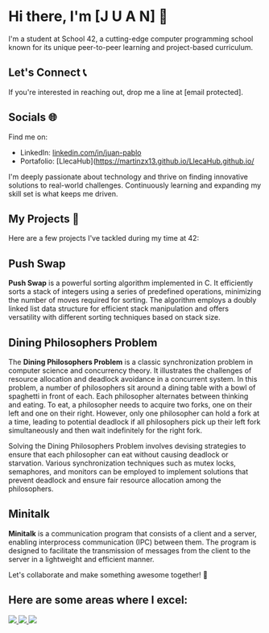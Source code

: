 # Hi there, I'm [J U A N] 👋

I'm a student at <a src="https://www.42sp.org.br/">School 42</a>, a cutting-edge computer programming school known for its unique peer-to-peer learning and project-based curriculum. 

## Let's Connect 📞

If you're interested in reaching out, drop me a line at [email protected].

## Socials 🌐

Find me on:

- LinkedIn: [linkedin.com/in/juan-pablo](in/juan-pablo-martinez-aldana)
- Portafolio: [LlecaHub](https://martinzx13.github.io/LlecaHub.github.io/

I'm deeply passionate about technology and thrive on finding innovative solutions to real-world challenges. Continuously learning and expanding my skill set is what keeps me driven.

## My Projects 🚀

Here are a few projects I've tackled during my time at 42:
## Push Swap

**Push Swap** is a powerful sorting algorithm implemented in C. It efficiently sorts a stack of integers using a series of predefined operations, minimizing the number of moves required for sorting. The algorithm employs a doubly linked list data structure for efficient stack manipulation and offers versatility with different sorting techniques based on stack size.

## Dining Philosophers Problem

The **Dining Philosophers Problem** is a classic synchronization problem in computer science and concurrency theory. It illustrates the challenges of resource allocation and deadlock avoidance in a concurrent system. In this problem, a number of philosophers sit around a dining table with a bowl of spaghetti in front of each. Each philosopher alternates between thinking and eating. To eat, a philosopher needs to acquire two forks, one on their left and one on their right. However, only one philosopher can hold a fork at a time, leading to potential deadlock if all philosophers pick up their left fork simultaneously and then wait indefinitely for the right fork.

Solving the Dining Philosophers Problem involves devising strategies to ensure that each philosopher can eat without causing deadlock or starvation. Various synchronization techniques such as mutex locks, semaphores, and monitors can be employed to implement solutions that prevent deadlock and ensure fair resource allocation among the philosophers.

## Minitalk

**Minitalk** is a communication program that consists of a client and a server, enabling interprocess communication (IPC) between them. The program is designed to facilitate the transmission of messages from the client to the server in a lightweight and efficient manner.

Let's collaborate and make something awesome together! 🌟

## Here are some areas where I excel:

<p>
  <a href="https://skillicons.dev">
    <img src="https://skillicons.dev/icons?i=c,sass,unity" />
    <img src="https://skillicons.dev/icons?i=html,css,react" />
    <img src="https://skillicons.dev/icons?i=github,linux,bash"/>
  </a>
</p>
